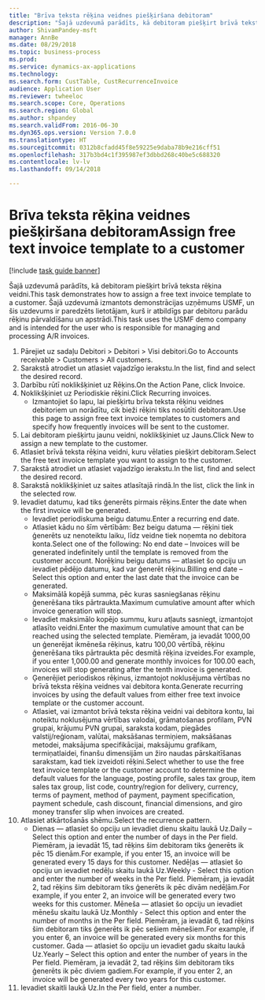 ```yaml
--- 
title: "Brīva teksta rēķina veidnes piešķiršana debitoram"
description: "Šajā uzdevumā parādīts, kā debitoram piešķirt brīvā teksta rēķina veidni."
author: ShivamPandey-msft
manager: AnnBe
ms.date: 08/29/2018
ms.topic: business-process
ms.prod: 
ms.service: dynamics-ax-applications
ms.technology: 
ms.search.form: CustTable, CustRecurrenceInvoice
audience: Application User
ms.reviewer: twheeloc
ms.search.scope: Core, Operations
ms.search.region: Global
ms.author: shpandey
ms.search.validFrom: 2016-06-30
ms.dyn365.ops.version: Version 7.0.0
ms.translationtype: HT
ms.sourcegitcommit: 0312b8cfadd45f8e59225e9daba78b9e216cff51
ms.openlocfilehash: 317b3bd4c1f395987ef3dbbd268c40be5c688320
ms.contentlocale: lv-lv
ms.lasthandoff: 09/14/2018

---
```

# <a name="assign-free-text-invoice-template-to-a-customer"></a><span data-ttu-id="5cf9a-103">Brīva teksta rēķina veidnes piešķiršana debitoram</span><span class="sxs-lookup"><span data-stu-id="5cf9a-103">Assign free text invoice template to a customer</span></span>

[!include [task guide banner](../../includes/task-guide-banner.md)]

<span data-ttu-id="5cf9a-104">Šajā uzdevumā parādīts, kā debitoram piešķirt brīvā teksta rēķina veidni.</span><span class="sxs-lookup"><span data-stu-id="5cf9a-104">This task demonstrates how to assign a free text invoice template to a customer.</span></span> <span data-ttu-id="5cf9a-105">Šajā uzdevumā izmantots demonstrācijas uzņēmums USMF, un šis uzdevums ir paredzēts lietotājam, kurš ir atbildīgs par debitoru parādu rēķinu pārvaldīšanu un apstrādi.</span><span class="sxs-lookup"><span data-stu-id="5cf9a-105">This task uses the USMF demo company and is intended for the user who is responsible for managing and processing A/R invoices.</span></span>

1. <span data-ttu-id="5cf9a-106">Pārejiet uz sadaļu Debitori > Debitori > Visi debitori.</span><span class="sxs-lookup"><span data-stu-id="5cf9a-106">Go to Accounts receivable > Customers > All customers.</span></span>
2. <span data-ttu-id="5cf9a-107">Sarakstā atrodiet un atlasiet vajadzīgo ierakstu.</span><span class="sxs-lookup"><span data-stu-id="5cf9a-107">In the list, find and select the desired record.</span></span>
3. <span data-ttu-id="5cf9a-108">Darbību rūtī noklikšķiniet uz Rēķins.</span><span class="sxs-lookup"><span data-stu-id="5cf9a-108">On the Action Pane, click Invoice.</span></span>
4. <span data-ttu-id="5cf9a-109">Noklikšķiniet uz Periodiskie rēķini.</span><span class="sxs-lookup"><span data-stu-id="5cf9a-109">Click Recurring invoices.</span></span>
    * <span data-ttu-id="5cf9a-110">Izmantojiet šo lapu, lai piešķirtu brīva teksta rēķinu veidnes debitoriem un norādītu, cik bieži rēķini tiks nosūtīti debitoram.</span><span class="sxs-lookup"><span data-stu-id="5cf9a-110">Use this page to assign free text invoice templates to customers and specify how frequently invoices will be sent to the customer.</span></span>  
5. <span data-ttu-id="5cf9a-111">Lai debitoram piešķirtu jaunu veidni, noklikšķiniet uz Jauns.</span><span class="sxs-lookup"><span data-stu-id="5cf9a-111">Click New to assign a new template to the customer.</span></span>
6. <span data-ttu-id="5cf9a-112">Atlasiet brīvā teksta rēķina veidni, kuru vēlaties piešķirt debitoram.</span><span class="sxs-lookup"><span data-stu-id="5cf9a-112">Select the free text invoice template you want to assign to the customer.</span></span>
7. <span data-ttu-id="5cf9a-113">Sarakstā atrodiet un atlasiet vajadzīgo ierakstu.</span><span class="sxs-lookup"><span data-stu-id="5cf9a-113">In the list, find and select the desired record.</span></span>
8. <span data-ttu-id="5cf9a-114">Sarakstā noklikšķiniet uz saites atlasītajā rindā.</span><span class="sxs-lookup"><span data-stu-id="5cf9a-114">In the list, click the link in the selected row.</span></span>
9. <span data-ttu-id="5cf9a-115">Ievadiet datumu, kad tiks ģenerēts pirmais rēķins.</span><span class="sxs-lookup"><span data-stu-id="5cf9a-115">Enter the date when the first invoice will be generated.</span></span>
    * <span data-ttu-id="5cf9a-116">Ievadiet periodiskuma beigu datumu.</span><span class="sxs-lookup"><span data-stu-id="5cf9a-116">Enter a recurring end date.</span></span>  
    * <span data-ttu-id="5cf9a-117">Atlasiet kādu no šīm vērtībām: Bez beigu datuma — rēķini tiek ģenerēts uz nenoteiktu laiku, līdz veidne tiek noņemta no debitora konta.</span><span class="sxs-lookup"><span data-stu-id="5cf9a-117">Select one of the following: No end date – Invoices will be generated indefinitely until the template is removed from the customer account.</span></span>  <span data-ttu-id="5cf9a-118">Norēķinu beigu datums — atlasiet šo opciju un ievadiet pēdējo datumu, kad var ģenerēt rēķinu.</span><span class="sxs-lookup"><span data-stu-id="5cf9a-118">Billing end date – Select this option and enter the last date that the invoice can be generated.</span></span>  
    * <span data-ttu-id="5cf9a-119">Maksimālā kopējā summa, pēc kuras sasniegšanas rēķinu ģenerēšana tiks pārtraukta.</span><span class="sxs-lookup"><span data-stu-id="5cf9a-119">Maximum cumulative amount after which invoice generation will stop.</span></span>  
    * <span data-ttu-id="5cf9a-120">Ievadiet maksimālo kopējo summu, kuru atļauts sasniegt, izmantojot atlasīto veidni.</span><span class="sxs-lookup"><span data-stu-id="5cf9a-120">Enter the maximum cumulative amount that can be reached using the selected template.</span></span> <span data-ttu-id="5cf9a-121">Piemēram, ja ievadāt 1000,00 un ģenerējat ikmēneša rēķinus, katru 100,00 vērtībā, rēķinu ģenerēšana tiks pārtraukta pēc desmitā rēķina izveides.</span><span class="sxs-lookup"><span data-stu-id="5cf9a-121">For example, if you enter 1,000.00 and generate monthly invoices for 100.00 each, invoices will stop generating after the tenth invoice is generated.</span></span>  
    * <span data-ttu-id="5cf9a-122">Ģenerējiet periodiskos rēķinus, izmantojot noklusējuma vērtības no brīvā teksta rēķina veidnes vai debitora konta.</span><span class="sxs-lookup"><span data-stu-id="5cf9a-122">Generate recurring invoices by using the default values from either free text invoice template or the customer account.</span></span>  
    * <span data-ttu-id="5cf9a-123">Atlasiet, vai izmantot brīvā teksta rēķina veidni vai debitora kontu, lai noteiktu noklusējuma vērtības valodai, grāmatošanas profilam, PVN grupai, krājumu PVN grupai, saraksta kodam, piegādes valstij/reģionam, valūtai, maksāšanas termiņiem, maksāšanas metodei, maksājuma specifikācijai, maksājumu grafikam, termiņatlaidei, finanšu dimensijām un žiro naudas pārskaitīšanas sarakstam, kad tiek izveidoti rēķini.</span><span class="sxs-lookup"><span data-stu-id="5cf9a-123">Select whether to use the free text invoice template or the customer account to determine the default values for the language, posting profile, sales tax group, item sales tax group, list code, country/region for delivery, currency, terms of payment, method of payment, payment specification, payment schedule, cash discount, financial dimensions, and giro money transfer slip when invoices are created.</span></span>  
10. <span data-ttu-id="5cf9a-124">Atlasiet atkārtošanās shēmu.</span><span class="sxs-lookup"><span data-stu-id="5cf9a-124">Select the recurrence pattern.</span></span>
    * <span data-ttu-id="5cf9a-125">Dienas — atlasiet šo opciju un ievadiet dienu skaitu laukā Uz.</span><span class="sxs-lookup"><span data-stu-id="5cf9a-125">Daily – Select this option and enter the number of days in the Per field.</span></span> <span data-ttu-id="5cf9a-126">Piemēram, ja ievadāt 15, tad rēķins šim debitoram tiks ģenerēts ik pēc 15 dienām.</span><span class="sxs-lookup"><span data-stu-id="5cf9a-126">For example, if you enter 15, an invoice will be generated every 15 days for this customer.</span></span>  <span data-ttu-id="5cf9a-127">Nedēļas — atlasiet šo opciju un ievadiet nedēļu skaitu laukā Uz.</span><span class="sxs-lookup"><span data-stu-id="5cf9a-127">Weekly - Select this option and enter the number of weeks in the Per field.</span></span> <span data-ttu-id="5cf9a-128">Piemēram, ja ievadāt 2, tad rēķins šim debitoram tiks ģenerēts ik pēc divām nedēļām.</span><span class="sxs-lookup"><span data-stu-id="5cf9a-128">For example, if you enter 2, an invoice will be generated every two weeks for this customer.</span></span>  <span data-ttu-id="5cf9a-129">Mēneša — atlasiet šo opciju un ievadiet mēnešu skaitu laukā Uz.</span><span class="sxs-lookup"><span data-stu-id="5cf9a-129">Monthly - Select this option and enter the number of months in the Per field.</span></span> <span data-ttu-id="5cf9a-130">Piemēram, ja ievadāt 6, tad rēķins šim debitoram tiks ģenerēts ik pēc sešiem mēnešiem.</span><span class="sxs-lookup"><span data-stu-id="5cf9a-130">For example, if you enter 6, an invoice will be generated every six months for this customer.</span></span>  <span data-ttu-id="5cf9a-131">Gada — atlasiet šo opciju un ievadiet gadu skaitu laukā Uz.</span><span class="sxs-lookup"><span data-stu-id="5cf9a-131">Yearly – Select this option and enter the number of years in the Per field.</span></span> <span data-ttu-id="5cf9a-132">Piemēram, ja ievadāt 2, tad rēķins šim debitoram tiks ģenerēts ik pēc diviem gadiem.</span><span class="sxs-lookup"><span data-stu-id="5cf9a-132">For example, if you enter 2, an invoice will be generated every two years for this customer.</span></span>  
11. <span data-ttu-id="5cf9a-133">Ievadiet skaitli laukā Uz.</span><span class="sxs-lookup"><span data-stu-id="5cf9a-133">In the Per field, enter a number.</span></span>


